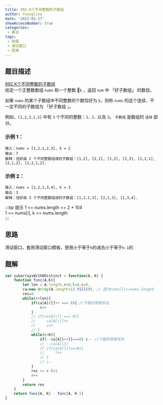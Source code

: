 ```yaml
---
title: 992.K个不同整数的子数组
author: Younglina
date: '2022-02-17'
showAccessNumber: true
categories:
 - 算法
tags:
 - 刷题
 - 滑动窗口
 - 困难
--- 
```

## 题目描述
[992.K个不同整数的子数组](https://leetcode-cn.com/problems/subarrays-with-k-different-integers/)  
给定一个正整数数组 `nums` 和一个整数 `k` ，返回 `num` 中 「好子数组」 的数目。

如果 `nums` 的某个子数组中不同整数的个数恰好为 `k`，则称 `nums` 的这个连续、不一定不同的子数组为 「好子数组 」。

例如，`[1,2,3,1,2]` 中有 `3` 个不同的整数：`1，2，`以及 `3`。
`子数组` 是数组的 `连续` 部分。

### 示例 1：
```
输入：nums = [1,2,1,2,3], k = 2  
输出：7  
解释：恰好由 2 个不同整数组成的子数组：[1,2], [2,1], [1,2], [2,3], [1,2,1], [2,1,2], [1,2,1,2].  
```

### 示例 2：
```
输入：nums = [1,2,1,3,4], k = 3  
输出：3  
解释：恰好由 3 个不同整数组成的子数组：[1,2,1,3], [2,1,3], [1,3,4].  
```

:::tip 提示
1 <= nums.length <= 2 * 104  
1 <= nums[i], k <= nums.length  
:::

## 思路
滑动窗口，套用滑动窗口模板，使用小于等于`k`的减去小于等于`k-1`的

## 题解
```javascript
var subarraysWithKDistinct = function(A, K) {
    function func(A,K){
        let len = A.length,r=0,l=0,c=0,
        ca=new Array(A.length+1).fill(0), // 因为nums[i]<=nums.length
        res=0
        while(r<len){
            if(ca[A[r]]++ === 0){ //下面的简便写法
                c++
            }
            // if(ca[A[r]] === 0){
            //     ca[A[r]]++
            //     c++
            // }
            while(c>K){
                if(--ca[A[l++]]===0) c-- //下面的简便写法
                // --ca[A[l]]
                // if(ca[A[l]]===0){
                //     l++
                // }
                // c--
            }
            res += r-l+1
            r++
        }
        return res
    }
    return func(A, K) - func(A, K-1)
}
```
